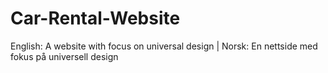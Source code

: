 # Car-Rental-Website
English: A website with focus on universal design | Norsk: En nettside med fokus på universell design
